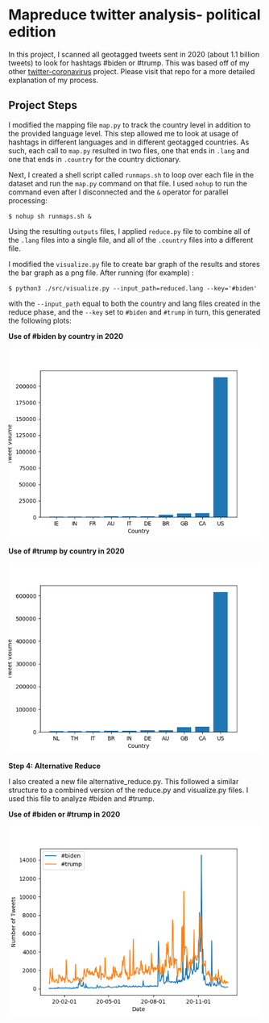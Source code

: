 # Mapreduce twitter analysis- political edition

In this project, I scanned all geotagged tweets sent in 2020 (about 1.1 billion tweets) to look for hashtags #biden or #trump. 
This was based off of my other [twitter-coronavirus](https://github.com/lbielicki/twitter_coronavirus) project. 
Please visit that repo for a more detailed explanation of my process. 


## Project Steps


I modified the mapping file `map.py` to track the country level in addition to the provided language level. 
This step allowed me to look at usage of hashtags in different languages and in different geotagged countries. 
As such, each call to `map.py` resulted in two files, one that ends in `.lang` and one that ends in `.country` for the country dictionary.


Next, I created a shell script called `runmaps.sh` to loop over each file in the dataset and run the `map.py` command on that file. I used `nohup` to run the command even after I disconnected and the `&` operator for parallel processing:
```
$ nohup sh runmaps.sh &
```


Using the resulting `outputs` files, I applied `reduce.py` file to combine all of the `.lang` files into a single file,
and all of the `.country` files into a different file.


I modified the `visualize.py` file to create bar graph of the results and stores the bar graph as a png file.
After running (for example) :

```
$ python3 ./src/visualize.py --input_path=reduced.lang --key='#biden'
```

with the `--input_path` equal to both the country and lang files created in the reduce phase, and the `--key` set to `#biden` and `#trump` in turn, this generated the following plots:

**Use of #biden by country in 2020**

![biden](https://github.com/lbielicki/twitter-ec/blob/master/biden_countryEC.png)

**Use of #trump by country in 2020**

![trump](https://github.com/lbielicki/twitter-ec/blob/master/trump_countryEC.png)

**Step 4: Alternative Reduce**

 I also created a new file alternative_reduce.py. This followed a similar structure to a combined version of the reduce.py and visualize.py files. I used this file to analyze 
 #biden and #trump.

**Use of #biden or #trump in 2020**

![bidentrump](https://github.com/lbielicki/twitter-ec/blob/master/biden_trump.png)

